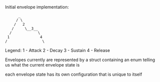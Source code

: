 

Initial envelope implementation:
```
      _
     / \
    /   2
   /     \__3__
  /            \
 1              4
/                \
```
Legend:
1 - Attack
2 - Decay
3 - Sustain
4 - Release

Envelopes currently are represented by a struct containing an enum telling us what the current envelope state is

each envelope state has its own configuration that is unique to itself


